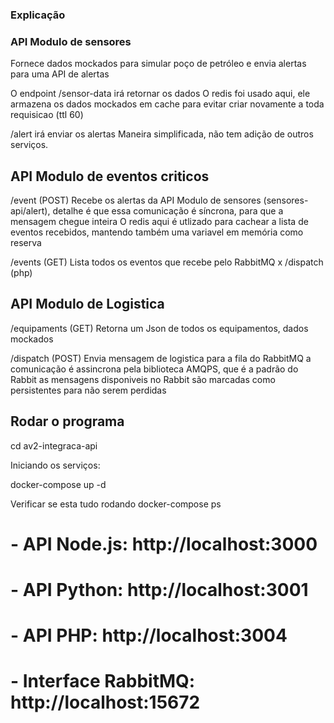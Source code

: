 <h3>Explicação</h3>

<h3>API Modulo de sensores</h3>
Fornece dados mockados para simular poço de petróleo e envia alertas 
para uma API de alertas

O endpoint 
/sensor-data irá retornar os dados
O redis foi usado aqui, ele armazena os dados mockados em cache para evitar criar novamente a toda requisicao (ttl 60)

/alert irá enviar os alertas 
Maneira simplificada, não tem adição de outros serviços.

<h2>API Modulo de eventos criticos</h2>
/event (POST)
Recebe os alertas da API Modulo de sensores (sensores-api/alert), detalhe
é que essa comunicação é síncrona, para que a mensagem chegue inteira
O redis aqui é utlizado para cachear a lista de eventos recebidos, mantendo também uma variavel em memória como reserva

/events (GET)
Lista todos os eventos que recebe pelo RabbitMQ x  /dispatch (php)


<h2>API Modulo de Logistica</h2>
/equipaments (GET)
Retorna um Json de todos os equipamentos, dados mockados 

/dispatch (POST)
Envia mensagem de logistica para a fila do RabbitMQ
a comunicação é assincrona pela biblioteca AMQPS, que é a padrão do Rabbit 
as mensagens disponiveis no Rabbit são marcadas como persistentes para não serem perdidas


<h2>Rodar o programa</h2>
cd av2-integraca-api

Iniciando os serviços: 

docker-compose up -d

Verificar se esta tudo rodando
docker-compose ps

# - API Node.js: http://localhost:3000
# - API Python: http://localhost:3001
# - API PHP: http://localhost:3004
# - Interface RabbitMQ: http://localhost:15672




